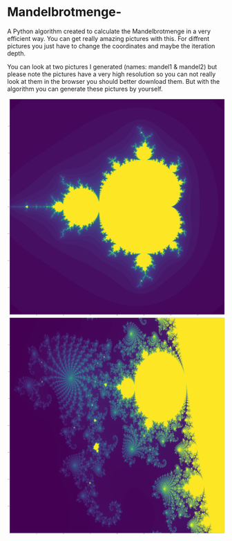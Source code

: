 # Mandelbrotmenge-
A Python algorithm created to calculate the Mandelbrotmenge in a very efficient way. You can get really amazing pictures with this. For diffrent pictures you just have to change the coordinates and maybe the iteration depth.

You can look at two pictures I generated (names: mandel1 & mandel2) but please note the pictures have a very high resolution so you can not really look at them in the browser you should better download them. But with the algorithm you can generate these pictures by yourself.

![Screenshot](mandel2.png)
![Screenshot](mandel1.png)
